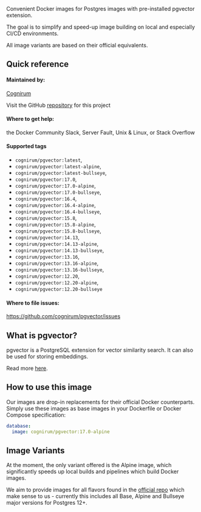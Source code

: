Convenient Docker images for Postgres images with pre-installed pgvector extension.

The goal is to simplify and speed-up image building on local and especially CI/CD environments.

All image variants are based on their official equivalents.

## Quick reference

#### Maintained by:

[Cognirum](https://cognirum.com)

Visit the GitHub [repository](https://github.com/cognirum/pgvector) for this project

#### Where to get help:

the Docker Community Slack, Server Fault, Unix & Linux, or Stack Overflow

#### Supported tags

* `cognirum/pgvector:latest`,
* `cognirum/pgvector:latest-alpine`,
* `cognirum/pgvector:latest-bullseye`,
* `cognirum/pgvector:17.0`,
* `cognirum/pgvector:17.0-alpine`,
* `cognirum/pgvector:17.0-bullseye`,
* `cognirum/pgvector:16.4`,
* `cognirum/pgvector:16.4-alpine`,
* `cognirum/pgvector:16.4-bullseye`,
* `cognirum/pgvector:15.8`,
* `cognirum/pgvector:15.8-alpine`,
* `cognirum/pgvector:15.8-bullseye`,
* `cognirum/pgvector:14.13`,
* `cognirum/pgvector:14.13-alpine`,
* `cognirum/pgvector:14.13-bullseye`,
* `cognirum/pgvector:13.16`,
* `cognirum/pgvector:13.16-alpine`,
* `cognirum/pgvector:13.16-bullseye`,
* `cognirum/pgvector:12.20`,
* `cognirum/pgvector:12.20-alpine`,
* `cognirum/pgvector:12.20-bullseye`

#### Where to file issues:

https://github.com/cognirum/pgvector/issues

## What is pgvector?

pgvector is a PostgreSQL extension for vector similarity search. It can also be used for storing embeddings.

Read more [here](https://github.com/pgvector/pgvector).

## How to use this image

Our images are drop-in replacements for their official Docker counterparts. Simply use these images as base images
in your Dockerfile or Docker Compose specification:

```yaml
database:
  image: cognirum/pgvector:17.0-alpine
```

## Image Variants

At the moment, the only variant offered is the Alpine image, which significantly speeds up local builds and
pipelines which build Docker images.

We aim to provide images for all flavors found in the [official repo](https://hub.docker.com/_/postgres) which make sense
to us - currently this includes all Base, Alpine and Bullseye major versions for Postgres 12+.
